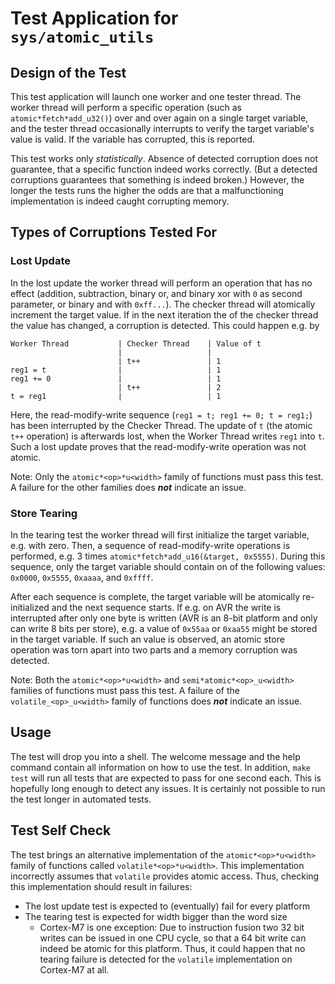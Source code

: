 # Test Application for `sys/atomic_utils`

## Design of the Test

This test application will launch one worker and one tester thread. The
worker thread will perform a specific operation (such as
`atomic*fetch*add_u32()`) over and over again on a single target variable, and
the tester thread occasionally interrupts to verify the target variable's value
is valid. If the variable has corrupted, this is reported.

This test works only *statistically*. Absence of detected corruption does not
guarantee, that a specific function indeed works correctly. (But a detected
corruptions guarantees that something is indeed broken.) However, the longer
the tests runs the higher the odds are that a malfunctioning implementation is
indeed caught corrupting memory.

## Types of Corruptions Tested For

### Lost Update

In the lost update the worker thread will perform an operation that has no
effect (addition, subtraction, binary or, and binary xor with `0` as
second parameter, or binary and with `0xff...`). The checker thread will
atomically increment the target value. If in the next iteration the of the
checker thread the value has changed, a corruption is detected. This could
happen e.g. by

```
Worker Thread           | Checker Thread    | Value of t
                        |                   |
                        | t++               | 1
reg1 = t                |                   | 1
reg1 += 0               |                   | 1
                        | t++               | 2
t = reg1                |                   | 1
```

Here, the read-modify-write sequence (`reg1 = t; reg1 += 0; t = reg1;`) has
been interrupted by the Checker Thread. The update of `t` (the atomic `t++`
operation) is afterwards lost, when the Worker Thread writes `reg1` into
`t`. Such a lost update proves that the read-modify-write operation was not
atomic.

Note: Only the `atomic*<op>*u<width>` family of functions must pass this test.
      A failure for the other families does ***not*** indicate an issue.

### Store Tearing

In the tearing test the worker thread will first initialize the target variable,
e.g. with zero. Then, a sequence of read-modify-write operations is performed,
e.g. 3 times `atomic*fetch*add_u16(&target, 0x5555)`. During this sequence, only
the target variable should contain on of the following values:
`0x0000`, `0x5555`, `0xaaaa`, and `0xffff`.

After each sequence is complete, the target variable will be atomically
re-initialized and the next sequence starts. If e.g. on AVR the write is
interrupted after only one byte is written (AVR is an 8-bit platform and only
can write 8 bits per store), e.g. a value of `0x55aa` or `0xaa55` might be
stored in the target variable. If such an value is observed, an atomic store
operation was torn apart into two parts and a memory corruption was detected.

Note: Both the `atomic*<op>*u<width>` and `semi*atomic*<op>_u<width>` families
      of functions must pass this test. A failure of the
      `volatile_<op>_u<width>` family of functions does ***not*** indicate an
      issue.

## Usage

The test will drop you into a shell. The welcome message and the help command
contain all information on how to use the test. In addition, `make test` will
run all tests that are expected to pass for one second each. This is hopefully
long enough to detect any issues. It is certainly not possible to run the test
longer in automated tests.

## Test Self Check

The test brings an alternative implementation of the `atomic*<op>*u<width>`
family of functions called `volatile*<op>*u<width>`. This implementation
incorrectly assumes that `volatile` provides atomic access. Thus, checking
this implementation should result in failures:

- The lost update test is expected to (eventually) fail for every platform
- The tearing test is expected for width bigger than the word size
    - Cortex-M7 is one exception: Due to instruction fusion two 32 bit writes
      can be issued in one CPU cycle, so that a 64 bit write can indeed be
      atomic for this platform. Thus, it could happen that no tearing failure
      is detected for the `volatile` implementation on Cortex-M7 at all.
